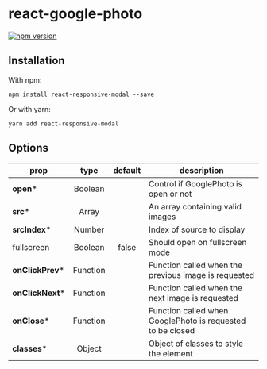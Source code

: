# react-google-photo

[![npm version](https://badge.fury.io/js/react-google-photo.svg)](https://badge.fury.io/js/react-google-photo)

## Installation

With npm:
```
npm install react-responsive-modal --save
```

Or with yarn:
```
yarn add react-responsive-modal
```

## Options

prop | type | default | description
---- | :----: | :-------: | -----------
**open*** | Boolean |  | Control if GooglePhoto is open or not
**src*** | Array |  | An array containing valid images
**srcIndex*** | Number |  | Index of source to display
fullscreen | Boolean | false | Should open on fullscreen mode
**onClickPrev*** | Function |  | Function called when the previous image is requested
**onClickNext*** | Function |  | Function called when the next image is requested
**onClose*** | Function |  | Function called when GooglePhoto is requested to be closed
**classes*** | Object |  | Object of classes to style the element

